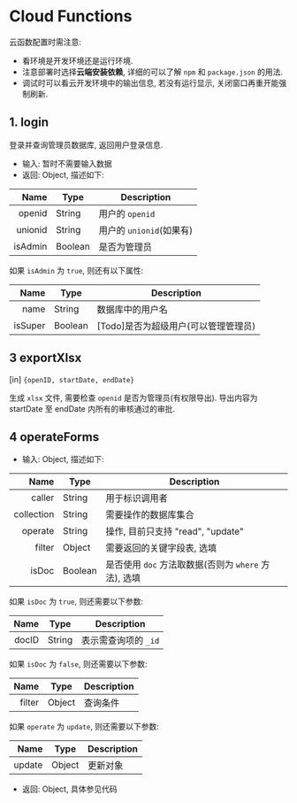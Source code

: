 # Cloud Functions

云函数配置时需注意:

  + 看环境是开发环境还是运行环境.
  + 注意部署时选择**云端安装依赖**, 详细的可以了解 `npm` 和 `package.json` 的用法.
  + 调试时可以看云开发环境中的输出信息, 若没有运行显示, 关闭窗口再重开能强制刷新.

## 1. login

登录并查询管理员数据库, 返回用户登录信息.

- 输入: 暂时不需要输入数据
- 返回: Object, 描述如下: 

Name    | Type    | Description
-------:| ------- | ------------------------
openid  | String  | 用户的 `openid`
unionid | String  | 用户的 `unionid`(如果有)
isAdmin | Boolean | 是否为管理员

如果 `isAdmin` 为 `true`, 则还有以下属性:

Name    | Type    | Description
-------:| ------- | ------------------------------------
name    | String  | 数据库中的用户名
isSuper | Boolean | [Todo]是否为超级用户(可以管理管理员)

## 3 exportXlsx

  [in] `{openID, startDate, endDate}`

  生成 `xlsx` 文件, 需要检查 `openid` 是否为管理员(有权限导出). 导出内容为 startDate 至 endDate 内所有的审核通过的审批.

## 4 operateForms

- 输入: Object, 描述如下: 

Name       | Type    | Description
----------:| ------- | --------------
caller     | String  | 用于标识调用者
collection | String  | 需要操作的数据库集合
operate    | String  | 操作, 目前只支持 "read", "update"
filter     | Object  | 需要返回的关键字段表, 选填
isDoc      | Boolean | 是否使用 `doc` 方法取数据(否则为 `where` 方法), 选填

如果 `isDoc` 为 `true`, 则还需要以下参数:

Name  | Type   | Description
-----:| ------ | --------------------
docID | String | 表示需查询项的 `_id`


如果 `isDoc` 为 `false`, 则还需要以下参数:

Name   | Type   | Description
------:| ------ | ------------
filter | Object | 查询条件

如果 `operate` 为 `update`, 则还需要以下参数:

Name   | Type   | Description
------:| ------ | ------------
update | Object | 更新对象

- 返回: Object, 具体参见代码